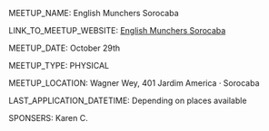 MEETUP_NAME: English Munchers Sorocaba

LINK_TO_MEETUP_WEBSITE: [English Munchers Sorocaba](https://www.meetup.com/pt-BR/English-Munchers-Sorocaba/events)

MEETUP_DATE: October 29th

MEETUP_TYPE: PHYSICAL

MEETUP_LOCATION: Wagner Wey, 401 Jardim America · Sorocaba

LAST_APPLICATION_DATETIME: Depending on places available 

SPONSERS: Karen C.
